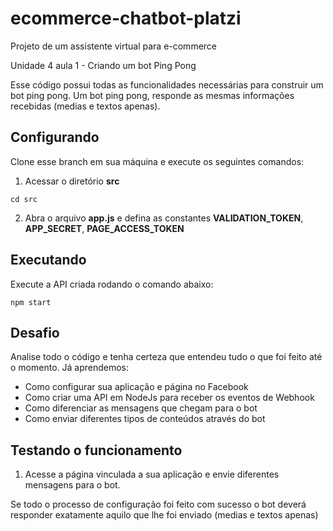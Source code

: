 # ecommerce-chatbot-platzi
Projeto de um assistente virtual para e-commerce

Unidade 4 aula 1 - Criando um bot Ping Pong

Esse código possui todas as funcionalidades necessárias para construir um bot ping pong. Um bot ping pong, responde as mesmas informações recebidas (medias e textos apenas).

## Configurando

Clone esse branch em sua máquina e execute os seguintes comandos:

1. Acessar o diretório **src**

`cd src`

2. Abra o arquivo **app.js** e defina as constantes **VALIDATION_TOKEN**, **APP_SECRET**, **PAGE_ACCESS_TOKEN**

## Executando

Execute a API criada rodando o comando abaixo:

`npm start`

## Desafio 

Analise todo o código e tenha certeza que entendeu tudo o que foi feito até o momento.
Já aprendemos:

* Como configurar sua aplicação e página no Facebook
* Como criar uma API em NodeJs para receber os eventos de Webhook
* Como diferenciar as mensagens que chegam para o bot
* Como enviar diferentes tipos de conteúdos através do bot

## Testando o funcionamento

1. Acesse a página vinculada a sua aplicação e envie diferentes mensagens para o bot. 

Se todo o processo de configuração foi feito com sucesso o bot deverá responder exatamente aquilo que lhe foi enviado (medias e textos apenas)
